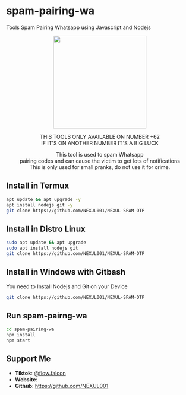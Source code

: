 # spam-pairing-wa
Tools Spam Pairing Whatsapp using Javascript and Nodejs
<div align="center">
  <p>
    <img src="1.jpg" width="250">
  </p>
  <p> THIS TOOLS ONLY AVAILABLE ON NUMBER +62<br>
  IF IT'S ON ANOTHER NUMBER IT'S A BIG LUCK</p>
  <p>This tool is used to spam Whatsapp<br>
    pairing codes and can cause the victim to get lots of notifications<br>
    This is only used for small pranks, do not use it for crime.  </p>
</div>

## Install in Termux
```bash
apt update && apt upgrade -y
apt install nodejs git -y
git clone https://github.com/NEXUL001/NEXUL-SPAM-OTP
```

## Install in Distro Linux
```bash
sudo apt update && apt upgrade
sudo apt install nodejs git
git clone https://github.com/NEXUL001/NEXUL-SPAM-OTP
```

## Install in Windows with Gitbash
You need to Install Nodejs and Git on your Device
```bash
git clone https://github.com/NEXUL001/NEXUL-SPAM-OTP
```

## Run spam-pairng-wa
```bash
cd spam-pairing-wa
npm install
npm start
```

## Support Me
<ul>
  <li><strong>Tiktok</strong>: <a href="https://www.tiktok.com/@Nexul4you">@flow.falcon</a></li>
  <li><strong>Website</strong>: <a href=""></a></li>
  <li><strong>Github</strong>: <a href="https://github.com/NEXUL001">https://github.com/NEXUL001</a></li>
</ul>
